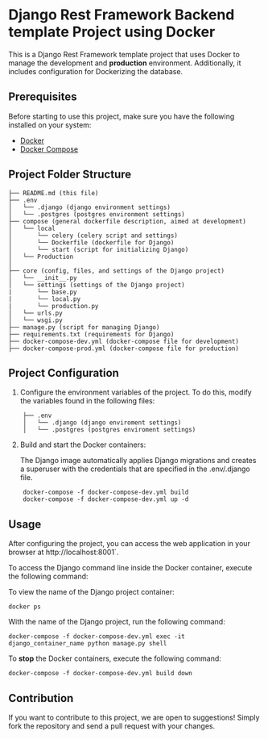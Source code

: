 # Django Rest Framework Backend template Project  using Docker

This is a Django Rest Framework template project that uses Docker to manage the development and **production** environment. Additionally, it includes configuration for Dockerizing the database.

## Prerequisites

Before starting to use this project, make sure you have the following installed on your system:

- [Docker](https://www.docker.com/)
- [Docker Compose](https://docs.docker.com/compose/)

## Project Folder Structure


```
├── README.md (this file)
├── .env
│   └── .django (django environment settings)
│   └── .postgres (postgres environment settings)
├── compose (general dockerfile description, aimed at development)
│   └── local
│       └── celery (celery script and settings)
│       └── Dockerfile (dockerfile for Django)
│       └── start (script for initializing Django)
│   └── Production
│     
├── core (config, files, and settings of the Django project)
│   └── __init__.py
│   └── settings (settings of the Django project)
|       └── base.py
|       └── local.py
|       └── production.py
│   └── urls.py
│   └── wsgi.py
├── manage.py (script for managing Django)
├── requirements.txt (requirements for Django)
├── docker-compose-dev.yml (docker-compose file for development)
├── docker-compose-prod.yml (docker-compose file for production)

```

## Project Configuration

1. Configure the environment variables of the project. To do this, modify the variables found in the following files:

```
    ├── .env
    │   └── .django (django enviroment settings)
    │   └── .postgres (postgres enviroment settings)
```

2. Build and start the Docker containers:

   The Django image automatically applies Django migrations and creates a superuser with the credentials that are specified in the .env/.django file.


```
    docker-compose -f docker-compose-dev.yml build
    docker-compose -f docker-compose-dev.yml up -d
```

## Usage
After configuring the project, you can access the web application in your browser at http://localhost:8001`.

To access the Django command line inside the Docker container, execute the following command:

To view the name of the Django project container:
```
docker ps
```

With the name of the Django project, run the following command:

```
docker-compose -f docker-compose-dev.yml exec -it django_container_name python manage.py shell
```

To **stop** the Docker containers, execute the following command:

```
docker-compose -f docker-compose-dev.yml build down
```


## Contribution
If you want to contribute to this project, we are open to suggestions! Simply fork the repository and send a pull request with your changes.